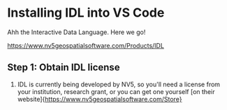 # Installing IDL into VS Code

Ahh the Interactive Data Language. Here we go!

https://www.nv5geospatialsoftware.com/Products/IDL

## Step 1: Obtain IDL license
1. IDL is currently being developed by NV5, so you'll need a license from your institution, research grant, or you can get one yourself [on their website]{https://www.nv5geospatialsoftware.com/Store}
